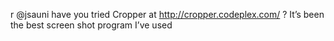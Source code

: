 <!--
id: 173497814
link: http://kevinisom.info/post/173497814/r-jsauni-have-you-tried-cropper-at
slug: r-jsauni-have-you-tried-cropper-at
date: Fri Aug 28 2009 15:28:36 GMT+1200 (NZST)
raw: {"blog_name":"kevinisom","id":173497814,"post_url":"http://kevinisom.info/post/173497814/r-jsauni-have-you-tried-cropper-at","slug":"r-jsauni-have-you-tried-cropper-at","type":"text","date":"2009-08-28 03:28:36 GMT","timestamp":1251430116,"state":"published","format":"html","reblog_key":"b3YLw0wI","tags":[],"short_url":"http://tmblr.co/Zw68YyALrtM","highlighted":[],"feed_item":"http://twitter.com/kev_nz/statuses/3588360010","from_feed_id":"650289","note_count":0,"title":null,"body":"<p>r @jsauni have you tried Cropper at <a href=\"http://cropper.codeplex.com/\" target=\"_blank\">http://cropper.codeplex.com/</a>&#160;? It&#8217;s been the best screen shot program I&#8217;ve used</p>"}
publish: 2009-08-028
tags: 
title: null
-->


r @jsauni have you tried Cropper at <http://cropper.codeplex.com/> ?
It’s been the best screen shot program I’ve used


